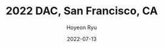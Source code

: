 ---
layout: memories-info  # FIXED! DO NOT CHANGE!
author: "Hoyeon Ryu"   # your name
title:  "2022 DAC, San Francisco, CA"  # publication title
date:   2022-07-13  # date

params:
    gallery:
        - "gallery/image1.png"  # first image will automatically be considered as a thumbnail
        - "gallery/image2.png"
        - "gallery/image3.png"
        - "gallery/image4.png"
        - "gallery/image5.png"
        - "gallery/image6.png"
---